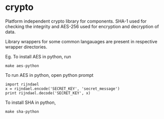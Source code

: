 crypto
=========

Platform independent crypto library for components.
SHA-1 used for checking the integrity and AES-256 used for encryption and decryption of data.

Library wrappers for some common langauages are present in respective wrapper directories.

Eg. To install AES in python, run

```
make aes-python
```

To run AES in python, open python prompt

```
import rijndael
x = rijndael.encode('SECRET_KEY', 'secret_message')
print rijndael.decode('SECRET_KEY', x)
```


To install SHA in python,

```
make sha-python
```
